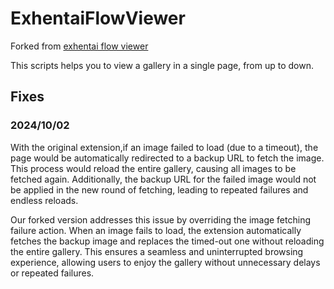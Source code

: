 # ExhentaiFlowViewer
Forked from [exhentai flow viewer](https://sleazyfork.org/en/scripts/27056-exhentai-flow-viewer)

This scripts helps you to view a gallery in a single page, from up to down.

## Fixes

### 2024/10/02

With the original extension,if an image failed to load (due to a timeout), the page would be automatically redirected to a backup URL to fetch the image. This process would reload the entire gallery, causing all images to be fetched again. Additionally, the backup URL for the failed image would not be applied in the new round of fetching, leading to repeated failures and endless reloads.

Our forked version addresses this issue by overriding the image fetching failure action. When an image fails to load, the extension automatically fetches the backup image and replaces the timed-out one without reloading the entire gallery. This ensures a seamless and uninterrupted browsing experience, allowing users to enjoy the gallery without unnecessary delays or repeated failures.